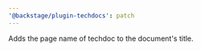 ```yaml
---
'@backstage/plugin-techdocs': patch
---
```


Adds the page name of techdoc to the document's title.
